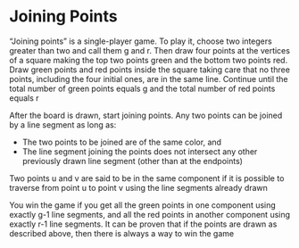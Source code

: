 # Joining Points

“Joining points” is a single-player game. To play it, choose two integers greater than two and call
them g and r. Then draw four points at the vertices of a square making the top two points green and
the bottom two points red. Draw green points and red points inside the square taking care that no
three points, including the four initial ones, are in the same line. Continue until the total number of
green points equals g and the total number of red points equals r

After the board is drawn, start joining points. Any two points can be joined by a line segment as long
as:

- The two points to be joined are of the same color, and
- The line segment joining the points does not intersect any other previously drawn line
segment (other than at the endpoints)

Two points u and v are said to be in the same component if it is possible to traverse from point u to
point v using the line segments already drawn

You win the game if you get all the green points in one component using exactly g-1 line segments,
and all the red points in another component using exactly r-1 line segments. It can be proven that
if the points are drawn as described above, then there is always a way to win the game
